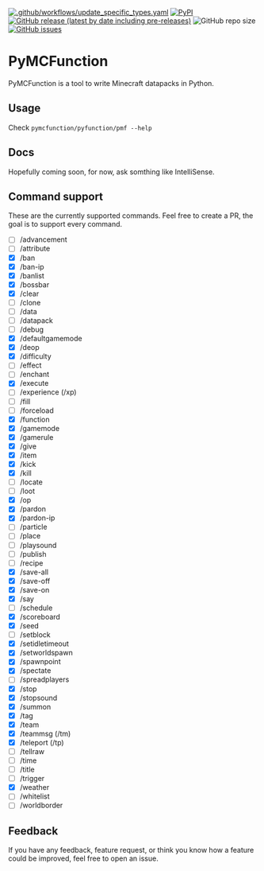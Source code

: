 [![.github/workflows/update_specific_types.yaml](https://github.com/PaddeCraft/PyMCFunction/actions/workflows/update_specific_types.yaml/badge.svg)](https://github.com/PaddeCraft/PyMCFunction/actions/workflows/update_specific_types.yaml)
[![PyPI](https://img.shields.io/pypi/v/pymcfunction)](https://pypi.org/project/pymcfunction/)
[![GitHub release (latest by date including pre-releases)](https://img.shields.io/github/v/release/PaddeCraft/PyMCFunction?include_prereleases&label=github)](https://github.com/PaddeCraft/PyMCFunction/)
![GitHub repo size](https://img.shields.io/github/repo-size/PaddeCraft/PyMCFunction)
[![GitHub issues](https://img.shields.io/github/issues/PaddeCraft/PyMCFunction)](https://github.com/PaddeCraft/PyMCFunction/issues)

# PyMCFunction

PyMCFunction is a tool to write Minecraft datapacks in Python.

## Usage

Check `pymcfunction/pyfunction/pmf --help`

## Docs

Hopefully coming soon, for now, ask somthing like IntelliSense.

## Command support

These are the currently supported commands. Feel free to create a PR, the goal is to support every command.

 - [ ] /advancement
 - [ ] /attribute
 - [x] /ban
 - [x] /ban-ip
 - [x] /banlist
 - [x] /bossbar
 - [x] /clear
 - [ ] /clone
 - [ ] /data
 - [ ] /datapack
 - [ ] /debug
 - [x] /defaultgamemode
 - [x] /deop
 - [x] /difficulty
 - [ ] /effect
 - [ ] /enchant
 - [x] /execute
 - [ ] /experience (/xp)
 - [ ] /fill
 - [ ] /forceload
 - [x] /function
 - [x] /gamemode
 - [x] /gamerule
 - [x] /give
 - [x] /item
 - [x] /kick
 - [x] /kill
 - [ ] /locate
 - [ ] /loot
 - [x] /op
 - [x] /pardon
 - [x] /pardon-ip
 - [ ] /particle
 - [ ] /place
 - [ ] /playsound
 - [ ] /publish
 - [ ] /recipe
 - [x] /save-all
 - [x] /save-off
 - [x] /save-on
 - [x] /say
 - [ ] /schedule
 - [x] /scoreboard
 - [x] /seed
 - [ ] /setblock
 - [x] /setidletimeout
 - [x] /setworldspawn
 - [x] /spawnpoint
 - [x] /spectate
 - [ ] /spreadplayers
 - [x] /stop
 - [x] /stopsound
 - [x] /summon
 - [x] /tag
 - [x] /team
 - [x] /teammsg (/tm)
 - [x] /teleport (/tp)
 - [ ] /tellraw
 - [ ] /time
 - [ ] /title
 - [ ] /trigger
 - [x] /weather
 - [ ] /whitelist
 - [ ] /worldborder

## Feedback

If you have any feedback, feature request, or think you know how a feature could be improved, feel free to open an issue.